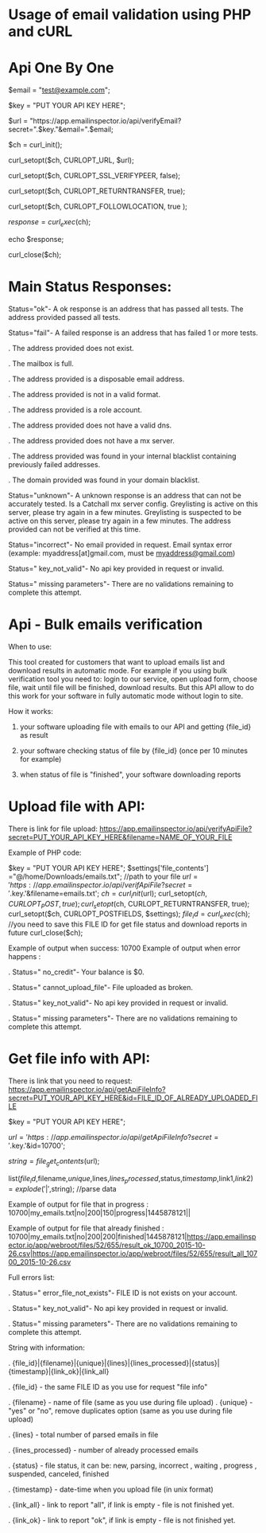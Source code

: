 # Usage of email validation using PHP and cURL

# Api One By One

$email = "test@example.com";

$key = "PUT YOUR API KEY HERE";

$url = "https://app.emailinspector.io/api/verifyEmail?secret=".$key."&email=".$email;

$ch = curl_init();

curl_setopt($ch, CURLOPT_URL, $url);

curl_setopt($ch, CURLOPT_SSL_VERIFYPEER, false);

curl_setopt($ch, CURLOPT_RETURNTRANSFER, true);

curl_setopt($ch, CURLOPT_FOLLOWLOCATION, true );

$response = curl_exec($ch);

echo $response;

curl_close($ch);




# Main Status Responses:

Status="ok"- A ok response is an address that has passed all tests. The address provided passed all tests.

Status="fail"- A failed response is an address that has failed 1 or more tests.

. The address provided does not exist.

. The mailbox is full.

. The address provided is a disposable email address.

. The address provided is not in a valid format.

. The address provided is a role account.

. The address provided does not have a valid dns.

. The address provided does not have a mx server.

. The address provided was found in your internal blacklist containing previously failed addresses.

. The domain provided was found in your domain blacklist.



Status="unknown"- A unknown response is an address that can not be accurately tested. Is a Catchall mx server config. Greylisting is active on this server, please try again in a few minutes. Greylisting is suspected to be active on this server, please try again in a few minutes. The address provided can not be verified at this time.

Status="incorrect"- No email provided in request. Email syntax error (example: myaddress[at]gmail.com, must be myaddress@gmail.com)

Status=" key_not_valid"- No api key provided in request or invalid.

Status=" missing parameters"- There are no validations remaining to complete this attempt.





# Api - Bulk emails verification

When to use:

This tool created for customers that want to upload emails list and download results in automatic mode. For example if you using bulk verification tool you need to: login to our service, open upload form, choose file, wait until file will be finished, download results. But this API allow to do this work for your software in fully automatic mode without login to site.


How it works:
1. your software uploading file with emails to our API and getting {file_id} as result

2. your software checking status of file by {file_id} (once per 10 minutes for example)

3. when status of file is "finished", your software downloading reports


# Upload file with API:

There is link for file upload:
https://app.emailinspector.io/api/verifyApiFile?secret=PUT_YOUR_API_KEY_HERE&filename=NAME_OF_YOUR_FILE
 
 Example of PHP code:
 
  $key = "PUT YOUR API KEY HERE";
$settings['file_contents'] ="@/home/Downloads/emails.txt"; //path to your file
$url = 'https://app.emailinspector.io/api/verifApiFile?secret='.$key.'&filename=emails.txt';
$ch = curl_init($url);
curl_setopt($ch, CURLOPT_POST, true);
curl_setopt($ch, CURLOPT_RETURNTRANSFER, true);
curl_setopt($ch, CURLOPT_POSTFIELDS, $settings);
$file_id = curl_exec($ch); //you need to save this FILE ID for get file status and download reports in future
curl_close($ch);

Example of output when success: 10700 Example of output when error happens :

. Status=" no_credit"- Your balance is $0.

. Status=" cannot_upload_file"- File uploaded as broken.

. Status=" key_not_valid"- No api key provided in request or invalid.

. Status=" missing parameters"- There are no validations remaining to complete this attempt.


# Get file info with API:

There is link that you need to request:
https://app.emailinspector.io/api/getApiFileInfo?secret=PUT_YOUR_API_KEY_HERE&id=FILE_ID_OF_ALREADY_UPLOADED_FILE

$key = "PUT YOUR API KEY HERE";

$url = 'https://app.emailinspector.io/api/getApiFileInfo?secret='.$key.'&id=10700';

$string = file_get_contents($url);

list($file_id,$filename,$unique,$lines,$lines_processed,$status,$timestamp,$link1,$link2) = explode('|',$string); //parse data


Example of output for file that in progress : 10700|my_emails.txt|no|200|150|progress|1445878121||

Example of output for file that already finished :
10700|my_emails.txt|no|200|200|finished|1445878121|https://app.emailinspector.io/app/webroot/files/52/655/result_ok_10700_2015-10-26.csv|https://app.emailinspector.io/app/webroot/files/52/655/result_all_10700_2015-10-26.csv


Full errors list:

. Status=" error_file_not_exists"- FILE ID is not exists on your account.

. Status=" key_not_valid"- No api key provided in request or invalid.

. Status=" missing parameters"- There are no validations remaining to complete this attempt.

String with information:

. {file_id}|{filename}|{unique}|{lines}|{lines_processed}|{status}|{timestamp}|{link_ok}|{link_all}

. {file_id} - the same FILE ID as you use for request "file info"

. {filename} - name of file (same as you use during file upload)
. {unique} - "yes" or "no", remove duplicates option (same as you use during file upload)

. {lines} - total number of parsed emails in file

. {lines_processed} - number of already processed emails

. {status} - file status, it can be: new, parsing, incorrect , waiting , progress , suspended, canceled, finished

. {timestamp} - date-time when you upload file (in unix format)

. {link_all} - link to report "all", if link is empty - file is not finished yet.

. {link_ok} - link to report "ok", if link is empty - file is not finished yet.

